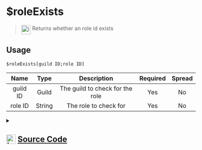 # $roleExists
> <img align="top" src="https://upload.wikimedia.org/wikipedia/commons/thumb/e/e4/Infobox_info_icon.svg/160px-Infobox_info_icon.svg.png?20150409153300" alt="image" width="25" height="auto"> Returns whether an role id exists
## Usage
```
$roleExists[guild ID;role ID]
```
| Name | Type | Description | Required | Spread
| :---: | :---: | :---: | :---: | :---: |
guild ID | Guild | The guild to check for the role | Yes | No
role ID | String | The role to check for | Yes | No
<details>
<summary>
    
## <img align="top" src="https://cdn4.iconfinder.com/data/icons/iconsimple-logotypes/512/github-512.png" alt="image" width="25" height="auto">  [Source Code](https://github.com/tryforge/ForgeScript-V2/blob/main/src/native/roleExists.ts)
    
</summary>
    
```ts
import noop from "../functions/noop"
import { ArgType, CompiledFunction, NativeFunction, Return } from "../structures"

export default new NativeFunction({
    name: "$roleExists",
    description: "Returns whether an role id exists",
    unwrap: true,
    brackets: true,
    args: [ 
        {
            name: "guild ID",
            description: "The guild to check for the role",
            type: ArgType.Guild,
            rest: false,
            required: true
        },
        {
            name: "role ID",
            description: "The role to check for",
            rest: false,
            required: true,
            type: ArgType.String
        }
    ],
    async execute(ctx, [ guild, id ]) {
        return Return.success(
            CompiledFunction.IdRegex.test(id) &&
            guild.roles.cache.has(id)
        )
    },
})
```
    
</details>